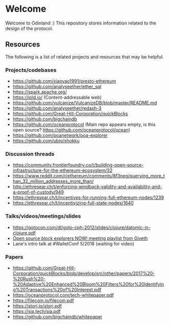# Welcome

Welcome to Odinland :) This repository stores information related to the design of the protocol.

## Resources

The following is a list of related projects and resources that may be helpful.

### Projects/codebases

* https://github.com/xiaoyao1991/presto-ethereum
* https://github.com/analyseether/ether_sql
* https://spark.apache.org/
* https://ipld.io/ (Content-addressable web)
* https://github.com/vulcanize/VulcanizeDB/blob/master/README.md
* https://github.com/analyseether/redash-3
* https://github.com/Great-Hill-Corporation/quickBlocks
* https://github.com/bigchaindb
* https://github.com/oceanprotocol (Main repo appears empty, is this open source? https://github.com/oceanprotocol/ocean)
* https://github.com/poanetwork/poa-explorer
* https://github.com/ubiq/shokku

### Discussion threads

* https://community.frontierfoundry.co/t/building-open-source-infrastructure-for-the-ethereum-ecosystem/32
* https://www.reddit.com/r/ethereum/comments/8f3neg/querying_more_than_32_million_addresses_more_than/
* http://ethresear.ch/t/enforcing-windback-validity-and-availability-and-a-proof-of-custody/949
* https://ethresear.ch/t/incentives-for-running-full-ethereum-nodes/1239
* https://ethresear.ch/t/incentivizing-full-state-nodes/1640

### Talks/videos/meetings/slides

* https://gotocon.com/dl/goto-cph-2012/slides/clojure/datomic-in-clojure.pdf
* [Open source block explorers NOW! meeting playlist from Giveth](https://www.youtube.com/watch?v=CXtkv-HzEso&list=PL4Artm1rmCWE5qYEOTaaPRl4fD5ORXFty)
* Lane's intro talk at #WalletConf 5/2018 (waiting for video)

### Papers
* https://github.com/Great-Hill-Corporation/quickBlocks/blob/develop/src/other/papers/2017%20-%20Rush%20-%20Adaptive%20Enhanced%20Bloom%20Filters%20for%20Identifying%20Transactions%20of%20Interest.pdf
* https://oceanprotocol.com/tech-whitepaper.pdf
* https://filecoin.io/filecoin.pdf
* https://storj.io/storj.pdf
* https://sia.tech/sia.pdf
* https://github.com/bigchaindb/whitepaper
